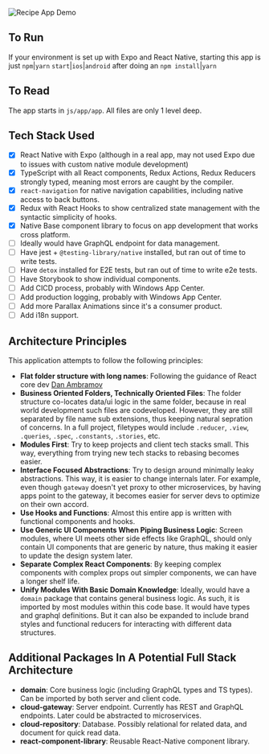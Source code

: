 ![Recipe App Demo](./recipe-app-demo.gif)

## To Run

If your environment is set up with Expo and React Native, starting this app is just `npm`|`yarn` `start`|`ios`|`android` after doing an `npm install`|`yarn`

## To Read

The app starts in `js/app/app`. All files are only 1 level deep.

## Tech Stack Used

- [x] React Native with Expo (although in a real app, may not used Expo due to issues with custom native module development)
- [x] TypeScript with all React components, Redux Actions, Redux Reducers strongly typed, meaning most errors are caught by the compiler.
- [x] `react-navigation` for native navigation capabilities, including native access to back buttons.
- [x] Redux with React Hooks to show centralized state management with the syntactic simplicity of hooks.
- [x] Native Base component library to focus on app development that works cross platform.
- [ ] Ideally would have GraphQL endpoint for data management.
- [ ] Have jest + `@testing-library/native` installed, but ran out of time to write tests.
- [ ] Have `detox` installed for E2E tests, but ran out of time to write e2e tests.
- [ ] Have Storybook to show individual components.
- [ ] Add CICD process, probably with Windows App Center.
- [ ] Add production logging, probably with Windows App Center.
- [ ] Add more Parallax Animations since it's a consumer product.
- [ ] Add i18n support.

## Architecture Principles

This application attempts to follow the following principles:

- **Flat folder structure with long names**: Following the guidance of React core dev [Dan Ambramov](https://twitter.com/dan_abramov/status/1145354949871767552)
- **Business Oriented Folders, Technically Oriented Files**: The folder structure co-locates data/ui logic in the same folder, because in real world development such files are codeveloped. However, they are still separated by file name sub extensions, thus keeping natural sepration of concerns. In a full project, filetypes would include `.reducer`, `.view`, `.queries`, `.spec`, `.constants`, `.stories`, etc.
- **Modules First**: Try to keep projects and client tech stacks small. This way, everything from trying new tech stacks to rebasing becomes easier.
- **Interface Focused Abstractions**: Try to design around minimally leaky abstractions. This way, it is easier to change internals later. For example, even though `gateway` doesn't yet proxy to other microservices, by having apps point to the gateway, it becomes easier for server devs to optimize on their own accord.
- **Use Hooks and Functions**: Almost this entire app is written with functional components and hooks.
- **Use Generic UI Components When Piping Business Logic**: Screen modules, where UI meets other side effects like GraphQL, should only contain UI components that are generic by nature, thus making it easier to update the design system later.
- **Separate Complex React Components**: By keeping complex components with complex props out simpler components, we can have a longer shelf life.
- **Unify Modules With Basic Domain Knowledge**: Ideally, would have a `domain` package that contains general business logic. As such, it is imported by most modules within this code base. It would have types and graphql definitions. But it can also be expanded to include brand styles and functional reducers for interacting with different data structures.

## Additional Packages In A Potential Full Stack Architecture

- **domain**: Core business logic (including GraphQL types and TS types). Can be imported by both server and client code.
- **cloud-gateway**: Server endpoint. Currently has REST and GraphQL endpoints. Later could be abstracted to microservices.
- **cloud-repository**: Database. Possibly relational for related data, and document for quick read data.
- **react-component-library**: Reusable React-Native component library.
